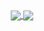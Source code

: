 <div align="center">
  <a href="https://github.com/anuraghazra/github-readme-stats" target="_blank" rel="noopener noreferrer" align="right">
    <img
      align="center"
      src="https://github-readme-stats.vercel.app/api?username=yohgen&show_icons=true&theme=vision-friendly-dark"
    />
  </a>
  <a href="https://github.com/anuraghazra/github-readme-stats" target="_blank" rel="noopener noreferrer" align="left">
    <img
      align="center"
      src="https://github-readme-stats.vercel.app/api/top-langs/?username=yohgen&show_icons=true&theme=vision-friendly-dark&layout=compact"
    />
  </a>
</div>
